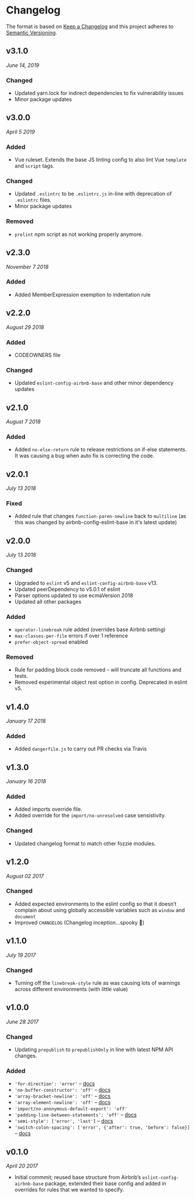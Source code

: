 # Changelog

The format is based on [Keep a Changelog](http://keepachangelog.com/en/1.0.0/)
and this project adheres to [Semantic Versioning](http://semver.org/spec/v2.0.0.html).


v3.1.0
------------------------------
*June 14, 2019*

### Changed
- Updated yarn.lock for indirect dependencies to fix vulnerability issues
- Minor package updates


v3.0.0
------------------------------
*April 5 2019*

### Added
- Vue ruleset. Extends the base JS linting config to also lint Vue `template` and `script` tags.

### Changed
- Updated `.eslintrc` to be `.eslintrc.js` in-line with deprecation of `.eslintrc` files.
- Minor package updates

### Removed
- `prelint` npm script as not working properly anymore.


v2.3.0
------------------------------
*November 7 2018*

### Added
- Added MemberExpression exemption to indentation rule


v2.2.0
------------------------------
*August 29 2018*

### Added
- CODEOWNERS file

### Changed
- Updated `eslint-config-airbnb-base` and other minor dependency updates


v2.1.0
------------------------------
*August 7 2018*

### Added
- Added `no-else-return` rule to release restrictions on if-else statements. It was causing a bug when auto fix is correcting the code.


v2.0.1
------------------------------
*July 13 2018*

### Fixed
- Added rule that changes `function-paren-newline` back to `multiline` (as this was changed by airbnb-config-eslint-base in it's latest update)


v2.0.0
------------------------------
*July 13 2018*

### Changed
- Upgraded to `eslint` v5 and `eslint-config-airbnb-base` v13.
- Updated peerDependency to v5.0.1 of eslint
- Parser options updated to use ecmaVersion 2018
- Updated all other packages

### Added
- `operator-linebreak` rule added (overrides base Airbnb setting)
- `max-classes-per-file` errors if over 1 reference
- `prefer-object-spread` enabled

### Removed
- Rule for padding block code removed – will truncate all functions and tests.
- Removed experimental object rest option in config.  Deprecated in eslint v5.


v1.4.0
------------------------------
*January 17 2018*

### Added
- Added `dangerfile.js` to carry out PR checks via Travis


v1.3.0
------------------------------
*January 16 2018*

### Added
- Added imports override file.
- Added override for the `import/no-unresolved` case sensistivity.

### Changed
- Updated changelog format to match other fozzie modules.


v1.2.0
------------------------------
*August 02 2017*

### Changed
- Added expected environments to the eslint config so that it doesn’t complain about using globally accessible variables such as `window` and `document`
- Improved `CHANGELOG` (Changelog inception…spooky 👻)


v1.1.0
------------------------------
*July 19 2017*

### Changed
- Turning off the `linebreak-style` rule as was causing lots of warnings across different environments (with little value)


v1.0.0
------------------------------
*June 28 2017*

### Changed
- Updating `prepublish` to `prepublishOnly` in line with latest NPM API changes.

### Added
- `'for-direction': 'error'` – [docs](http://eslint.org/docs/rules/for-direction)
- `'no-buffer-constructor': 'off'` – [docs](http://eslint.org/docs/rules/no-buffer-constructor)
- `'array-bracket-newline': 'off'` – [docs](http://eslint.org/docs/rules/array-bracket-newline)
- `'array-element-newline': 'off'` – [docs](http://eslint.org/docs/rules/array-element-newline)
- `'import/no-anonymous-default-export': 'off'`
- `'padding-line-between-statements': 'off'` – [docs](http://eslint.org/docs/rules/padding-line-between-statements)
- `'semi-style': ['error', 'last']` – [docs](http://eslint.org/docs/rules/semi-style)
- `'switch-colon-spacing': ['error', {'after': true, 'before': false}]` – [docs](http://eslint.org/docs/rules/switch-colon-spacing)


v0.1.0
------------------------------
*April 20 2017*

 - Initial commmit; reused base structure from Airbnb’s `eslint-config-airbnb-base` package, extended their base config and added in overrides for rules that we wanted to specify.
